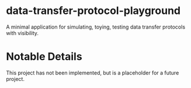 # data-transfer-protocol-playground
A minimal application for simulating, toying, testing data transfer protocols with visibility.

# Notable Details
This project has not been implemented, but is a placeholder for a future project.

